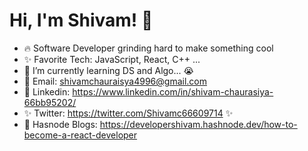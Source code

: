 # Hi, I'm Shivam! 👋
* 🔥 Software Developer grinding hard to make something cool
* ✨ Favorite Tech: JavaScript, React, C++ ...
* 📓 I’m currently learning DS and Algo... 😭
* 📧 Email: shivamchauraisya4996@gmail.com
* 💼 Linkedin: https://www.linkedin.com/in/shivam-chaurasiya-66bb95202/
* ✨ Twitter: https://twitter.com/Shivamc66609714 ✨
* 🧑‍ Hasnode Blogs: https://developershivam.hashnode.dev/how-to-become-a-react-developer


                                  
